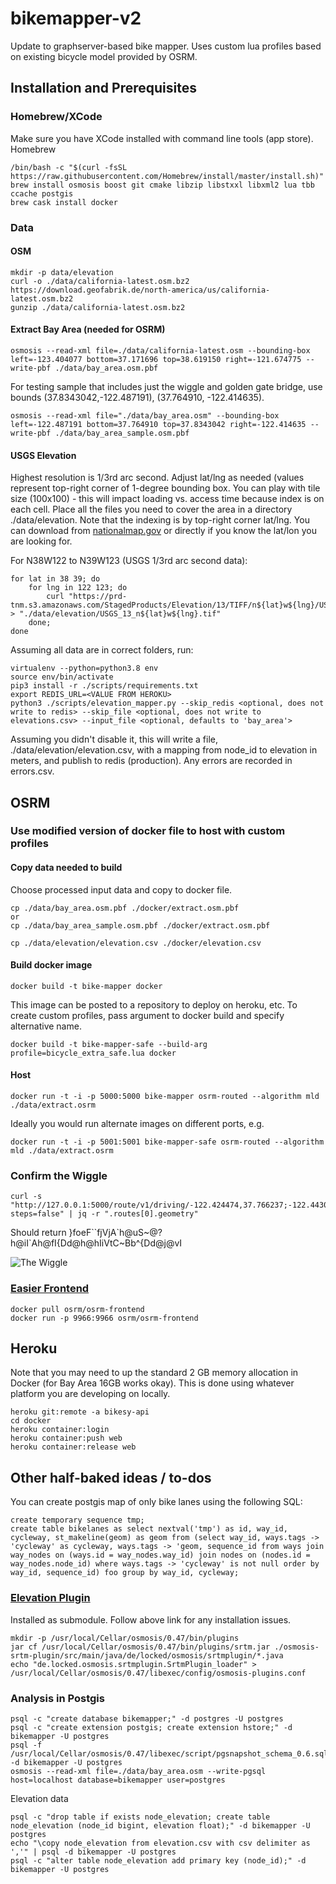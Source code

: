 # bikemapper-v2
Update to graphserver-based bike mapper.  Uses custom lua profiles based on existing bicycle model provided by OSRM.

## Installation and Prerequisites

### Homebrew/XCode
Make sure you have XCode installed with command line tools (app store).
Homebrew
```
/bin/bash -c "$(curl -fsSL https://raw.githubusercontent.com/Homebrew/install/master/install.sh)"
brew install osmosis boost git cmake libzip libstxxl libxml2 lua tbb ccache postgis
brew cask install docker
```

### Data
#### OSM
```
mkdir -p data/elevation
curl -o ./data/california-latest.osm.bz2 https://download.geofabrik.de/north-america/us/california-latest.osm.bz2
gunzip ./data/california-latest.osm.bz2
```

#### Extract Bay Area (needed for OSRM)
```
osmosis --read-xml file=./data/california-latest.osm --bounding-box left=-123.404077 bottom=37.171696 top=38.619150 right=-121.674775 --write-pbf ./data/bay_area.osm.pbf
```
For testing sample that includes just the wiggle and golden gate bridge, use bounds (37.8343042,-122.487191), (37.764910, -122.414635).
```
osmosis --read-xml file="./data/bay_area.osm" --bounding-box left=-122.487191 bottom=37.764910 top=37.8343042 right=-122.414635 --write-pbf ./data/bay_area_sample.osm.pbf
```

#### USGS Elevation
Highest resolution is 1/3rd arc second.  Adjust lat/lng as needed (values represent top-right corner of 1-degree bounding box.
You can play with tile size (100x100) - this will impact loading vs. access time because index is on each cell.
Place all the files you need to cover the area in a directory ./data/elevation.  Note that the indexing is by top-right corner lat/lng.
You can download from [nationalmap.gov](https://viewer.nationalmap.gov/basic/#productSearch) or directly if you know the lat/lon you are looking for.

For N38W122 to N39W123 (USGS 1/3rd arc second data):
```
for lat in 38 39; do
    for lng in 122 123; do
        curl "https://prd-tnm.s3.amazonaws.com/StagedProducts/Elevation/13/TIFF/n${lat}w${lng}/USGS_13_n${lat}w${lng}.tif" > "./data/elevation/USGS_13_n${lat}w${lng}.tif"
    done;
done
```
Assuming all data are in correct folders, run:

```
virtualenv --python=python3.8 env
source env/bin/activate
pip3 install -r ./scripts/requirements.txt
export REDIS_URL=<VALUE FROM HEROKU>
python3 ./scripts/elevation_mapper.py --skip_redis <optional, does not write to redis> --skip_file <optional, does not write to elevations.csv> --input_file <optional, defaults to 'bay_area'>
```

Assuming you didn't disable it, this will write a file, ./data/elevation/elevation.csv, with a mapping from node_id to elevation in meters, and publish to redis (production).  Any errors are recorded in errors.csv.

## OSRM
### Use modified version of docker file to host with custom profiles
#### Copy data needed to build

Choose processed input data and copy to docker file.
```
cp ./data/bay_area.osm.pbf ./docker/extract.osm.pbf
or
cp ./data/bay_area_sample.osm.pbf ./docker/extract.osm.pbf
```

```
cp ./data/elevation/elevation.csv ./docker/elevation.csv
```
#### Build docker image
```
docker build -t bike-mapper docker
```
This image can be posted to a repository to deploy on heroku, etc.  To create custom profiles, pass argument to docker build and specify alternative name.
```
docker build -t bike-mapper-safe --build-arg profile=bicycle_extra_safe.lua docker
```
#### Host
```
docker run -t -i -p 5000:5000 bike-mapper osrm-routed --algorithm mld ./data/extract.osrm
```
Ideally you would run alternate images on different ports, e.g.
```
docker run -t -i -p 5001:5001 bike-mapper-safe osrm-routed --algorithm mld ./data/extract.osrm
```

### Confirm the Wiggle
```
curl -s "http://127.0.0.1:5000/route/v1/driving/-122.424474,37.766237;-122.443049,37.775325?steps=false" | jq -r ".routes[0].geometry"
```
Should return }foeF\`\`fjVjA\`h@uS~@?h@iI\`Ah@fI{Dd@h@hIiVtC~Bb^{Dd@j@vI

![The Wiggle](https://github.com/jedidiahhorne/bikemapper-v2/blob/master/wiggle.png)

### [Easier Frontend](https://hub.docker.com/r/osrm/osrm-frontend/)
```
docker pull osrm/osrm-frontend
docker run -p 9966:9966 osrm/osrm-frontend
```

## Heroku
Note that you may need to up the standard 2 GB memory allocation in Docker (for Bay Area 16GB works okay).  This is done using whatever platform you are developing on locally.

```
heroku git:remote -a bikesy-api
cd docker
heroku container:login
heroku container:push web
heroku container:release web
```

## Other half-baked ideas / to-dos

You can create postgis map of only bike lanes using the following SQL:
```
create temporary sequence tmp;
create table bikelanes as select nextval('tmp') as id, way_id, cycleway, st_makeline(geom) as geom from (select way_id, ways.tags -> 'cycleway' as cycleway, ways.tags -> 'geom, sequence_id from ways join way_nodes on (ways.id = way_nodes.way_id) join nodes on (nodes.id = way_nodes.node_id) where ways.tags -> 'cycleway' is not null order by way_id, sequence_id) foo group by way_id, cycleway;
```

### [Elevation Plugin](https://github.com/locked-fg/osmosis-srtm-plugin)
Installed as submodule.  Follow above link for any installation issues.
```
mkdir -p /usr/local/Cellar/osmosis/0.47/bin/plugins
jar cf /usr/local/Cellar/osmosis/0.47/bin/plugins/srtm.jar ./osmosis-srtm-plugin/src/main/java/de/locked/osmosis/srtmplugin/*.java
echo "de.locked.osmosis.srtmplugin.SrtmPlugin_loader" > /usr/local/Cellar/osmosis/0.47/libexec/config/osmosis-plugins.conf

```

### Analysis in Postgis
```
psql -c "create database bikemapper;" -d postgres -U postgres
psql -c "create extension postgis; create extension hstore;" -d bikemapper -U postgres
psql -f /usr/local/Cellar/osmosis/0.47/libexec/script/pgsnapshot_schema_0.6.sql -d bikemapper -U postgres
osmosis --read-xml file=./data/bay_area.osm --write-pgsql host=localhost database=bikemapper user=postgres
```

Elevation data
```
psql -c "drop table if exists node_elevation; create table node_elevation (node_id bigint, elevation float);" -d bikemapper -U postgres
echo "\copy node_elevation from elevation.csv with csv delimiter as ','" | psql -d bikemapper -U postgres
psql -c "alter table node_elevation add primary key (node_id);" -d bikemapper -U postgres
```
